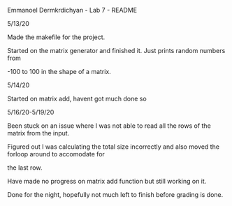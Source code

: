 Emmanoel Dermkrdichyan - Lab 7 - README

5/13/20 

Made the makefile for the project.

Started on the matrix generator and finished it. Just prints random numbers from

-100 to 100 in the shape of a matrix.

5/14/20

Started on matrix add, havent got much done so

5/16/20-5/19/20

Been stuck on an issue where I was not able to read all the rows of the matrix from the input.

Figured out I was calculating the total size incorrectly and also moved the forloop around to accomodate for

the last row.

Have made no progress on matrix add function but still working on it.

Done for the night, hopefully not much left to finish before grading is done.

